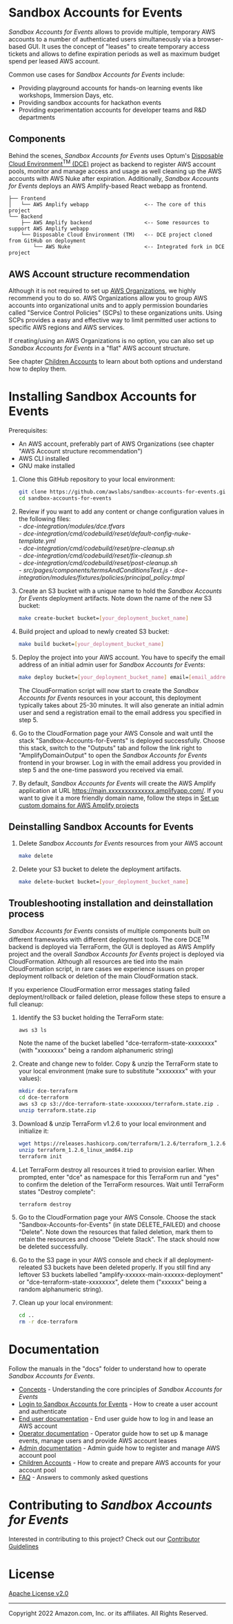 # Sandbox Accounts for Events

*Sandbox Accounts for Events* allows to provide multiple, temporary AWS accounts to a number of authenticated users simultaneously via a browser-based GUI. It uses the concept of "leases" to create temporary access tickets and allows to define expiration periods as well as maximum budget spend per leased AWS account.

Common use cases for *Sandbox Accounts for Events* include:
* Providing playground accounts for hands-on learning events like workshops, Immersion Days, etc.
* Providing sandbox accounts for hackathon events
* Providing experimentation accounts for developer teams and R&D departments

## Components

Behind the scenes, *Sandbox Accounts for Events* uses Optum's [Disposable Cloud Environment<sup>TM</sup> (DCE)](https://dce.readthedocs.io/en/latest/home.html) project as backend to register AWS account pools, monitor and manage access and usage as well cleaning up the AWS accounts with AWS Nuke after expiration. Additionally, *Sandbox Accounts for Events* deploys an AWS Amplify-based React webapp as frontend.

```
├── Frontend
│   └── AWS Amplify webapp                  <-- The core of this project
└── Backend
    ├── AWS Amplify backend                 <-- Some resources to support AWS Amplify webapp
    └── Disposable Cloud Environment (TM)   <-- DCE project cloned from GitHub on deployment
        └── AWS Nuke                        <-- Integrated fork in DCE project
```


## AWS Account structure recommendation

Although it is not required to set up [AWS Organizations](https://docs.aws.amazon.com/organizations/latest/userguide/orgs_getting-started_concepts.html), we highly recommend you to do so. AWS Organizations allow you to group AWS accounts into organizational units and to apply permission boundaries called "Service Control Policies" (SCPs) to these organizations units. Using SCPs provides a easy and effective way to limit permitted user actions to specific AWS regions and AWS services.

If creating/using an AWS Organizations is no option, you can also set up *Sandbox Accounts for Events* in a "flat" AWS account structure.

See chapter [Children Accounts](accounts.md) to learn about both options and understand how to deploy them.

# Installing Sandbox Accounts for Events

Prerequisites:
* An AWS account, preferably part of AWS Organizations (see chapter "AWS Account structure recommendation")
* AWS CLI installed
* GNU make installed

1. Clone this GitHub repository to your local environment:
    ```bash
    git clone https://github.com/awslabs/sandbox-accounts-for-events.git
    cd sandbox-accounts-for-events
    ```

1. Review if you want to add any content or change configuration values in the following files:  
    *- dce-integration/modules/dce.tfvars*  
    *- dce-integration/cmd/codebuild/reset/default-config-nuke-template.yml*  
    *- dce-integration/cmd/codebuild/reset/pre-cleanup.sh*  
    *- dce-integration/cmd/codebuild/reset/fix-cleanup.sh*  
    *- dce-integration/cmd/codebuild/reset/post-cleanup.sh*  
    *- src/pages/components/termsAndConditionsText.js*
    *- dce-integration/modules/fixtures/policies/principal_policy.tmpl*  

1. Create an S3 bucket with a unique name to hold the *Sandbox Accounts for Events* deployment artifacts. Note down the name of the new S3 bucket:
    ```bash
    make create-bucket bucket=[your_deployment_bucket_name]
    ```

1. Build project and upload to newly created S3 bucket:
    ```bash
    make build bucket=[your_deployment_bucket_name]
    ```

1. Deploy the project into your AWS account. You have to specify the email address of an initial admin user for *Sandbox Accounts for Events*:
    ```bash
    make deploy bucket=[your_deployment_bucket_name] email=[email_address_of_admin_user]
    ```
    The CloudFormation script will now start to create the *Sandbox Accounts for Events* resources in your account, this deployment typically takes about 
    25-30 minutes. It will also generate an initial admin user and send a registration email to the email address you specified in step 5.

1. Go to the CloudFormation page your AWS Console and wait until the stack "Sandbox-Accounts-for-Events" is deployed successfully. Choose this stack, switch to the "Outputs" tab and follow the link right to "AmplifyDomainOutput" to open the *Sandbox Accounts for Events* frontend in your browser. Log in with the email address you provided in step 5 and the one-time password you received via email.

1. By default, *Sandbox Accounts for Events* will create the AWS Amplify application at URL https://main.xxxxxxxxxxxxxx.amplifyapp.com/. If you want to give it a more friendly domain name, follow the steps in [Set up custom domains for AWS Amplify projects](https://docs.aws.amazon.com/amplify/latest/userguide/custom-domains.html)


## Deinstalling Sandbox Accounts for Events

1. Delete *Sandbox Accounts for Events* resources from your AWS account
    ```bash
    make delete
    ```

1. Delete your S3 bucket to delete the deployment artifacts.
    ```bash
    make delete-bucket bucket=[your_deployment_bucket_name]
    ```


## Troubleshooting installation and deinstallation process

*Sandbox Accounts for Events* consists of multiple components built on different frameworks with different deployment tools. The core DCE<sup>TM</sup> backend is deployed via TerraForm, the GUI is deployed as AWS Amplify project and the overall *Sandbox Accounts for Events* project is deployed via CloudFormation.
Although all resources are tied into the main CloudFormation script, in rare cases we experience issues on proper deployment rollback or deletion of the main CloudFormation stack.

If you experience CloudFormation error messages stating failed deployment/rollback or failed deletion, please follow these steps to ensure a full cleanup:

1. Identify the S3 bucket holding the TerraForm state:
    ```bash
    aws s3 ls
    ```
    Note the name of the bucket labelled "dce-terraform-state-xxxxxxxx" (with "xxxxxxxx" being a random alphanumeric string)

1. Create and change new to folder. Copy & unzip the TerraForm state to your local environment (make sure to substitute "xxxxxxxx" with your values):
    ```bash
    mkdir dce-terraform
    cd dce-terraform
    aws s3 cp s3://dce-terraform-state-xxxxxxxx/terraform.state.zip .
    unzip terraform.state.zip
    ```

1. Download & unzip TerraForm v1.2.6 to your local environment and initialize it:
    ```bash
    wget https://releases.hashicorp.com/terraform/1.2.6/terraform_1.2.6_linux_amd64.zip
    unzip terraform_1.2.6_linux_amd64.zip
    terraform init
    ```

1. Let TerraForm destroy all resources it tried to provision earlier. When prompted, enter "dce" as namespace for this TerraForm run and "yes" to confirm the deletion of the TerraForm resources. Wait until TerraForm states "Destroy complete":
    ```bash
    terraform destroy
    ```

1. Go to the CloudFormation page your AWS Console. Choose the stack "Sandbox-Accounts-for-Events" (in state DELETE_FAILED) and choose "Delete". Note down the resources that failed deletion, mark them to retain the resources and choose "Delete Stack". The stack should now be deleted successfully.

1. Go to the S3 page in your AWS console and check if all deployment-releated S3 buckets have been deleted properly. If you still find any leftover S3 buckets labelled "amplify-xxxxxx-main-xxxxxx-deployment" or "dce-terraform-state-xxxxxxxx", delete them ("xxxxxx" being a random alphanumeric string).

1. Clean up your local environment:
    ```bash
    cd ..
    rm -r dce-terraform
    ```

# Documentation

Follow the manuals in the "docs" folder to understand how to operate *Sandbox Accounts for Events*. 

* [Concepts](docs/concept.md) - Understanding the core principles of *Sandbox Accounts for Events*
* [Login to Sandbox Accounts for Events](docs/login.md) - How to create a user account and authenticate
* [End user documentation](docs/user.md) - End user guide how to log in and lease an AWS account
* [Operator documentation](docs/operator.md) - Operator guide how to set up & manage events, manage users and provide AWS account leases
* [Admin documentation](docs/admin.md) - Admin guide how to register and manage AWS account pool
* [Children Accounts](accounts.md) - How to create and prepare AWS accounts for your account pool
* [FAQ](docs/faq.md) - Answers to commonly asked questions

# Contributing to *Sandbox Accounts for Events*

Interested in contributing to this project? Check out our [Contributor Guidelines](./CONTRIBUTING.md)


# License
[Apache License v2.0](./LICENSE)

---
Copyright 2022 Amazon.com, Inc. or its affiliates. All Rights Reserved.


